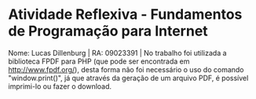 # Atividade Reflexiva - Fundamentos de Programação para Internet
Nome: Lucas Dillenburg | RA: 09023391 | 
No trabalho foi utilizada a biblioteca FPDF para PHP (que pode ser encontrada em http://www.fpdf.org/), desta forma não foi necessário o uso do comando "window.print()", já que através da geração de um arquivo PDF, é possível imprimi-lo ou fazer o download.
